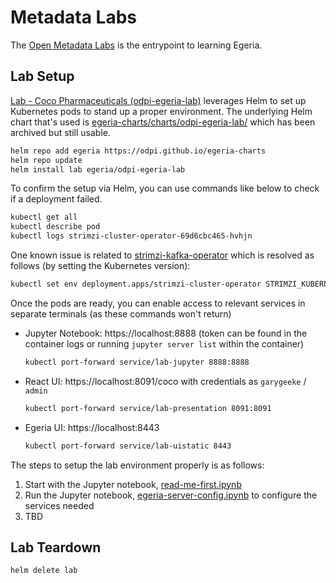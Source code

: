 # Metadata Labs

The [Open Metadata Labs](https://egeria-project.org/education/open-metadata-labs/overview/) is the entrypoint to learning Egeria.

## Lab Setup

[Lab - Coco Pharmaceuticals (odpi-egeria-lab)](https://egeria-project.org/guides/operations/kubernetes/charts/lab/) leverages Helm to set up Kubernetes pods to stand up a proper environment. The underlying Helm chart that's used is [egeria-charts/charts/odpi-egeria-lab/](https://github.com/odpi/egeria-charts/blob/main/charts/odpi-egeria-lab/values.yaml) which has been archived but still usable.
```bash
helm repo add egeria https://odpi.github.io/egeria-charts
helm repo update
helm install lab egeria/odpi-egeria-lab
```
To confirm the setup via Helm, you can use commands like below to check if a deployment failed.
```bash
kubectl get all
kubectl describe pod
kubectl logs strimzi-cluster-operator-69d6cbc465-hvhjn
```
One known issue is related to [strimzi-kafka-operator](https://github.com/strimzi/strimzi-kafka-operator/issues/11386) which is resolved as follows (by setting the Kubernetes version):
```bash
kubectl set env deployment.apps/strimzi-cluster-operator STRIMZI_KUBERNETES_VERSION="major=1,minor=34"
```

Once the pods are ready, you can enable access to relevant services in separate terminals (as these commands won't return)
* Jupyter Notebook: https://localhost:8888 (token can be found in the container logs or running `jupyter server list` within the container)
    ```bash
    kubectl port-forward service/lab-jupyter 8888:8888
    ```
* React UI: https://localhost:8091/coco with credentials as `garygeeke` / `admin`
    ```bash
    kubectl port-forward service/lab-presentation 8091:8091
    ```
* Egeria UI: https://localhost:8443
    ```bash
    kubectl port-forward service/lab-uistatic 8443
    ```

The steps to setup the lab environment properly is as follows:

1. Start with the Jupyter notebook, [read-me-first.ipynb](https://localhost:8888/lab/tree/read-me-first.ipynb)
2. Run the Jupyter notebook, [egeria-server-config.ipynb](https://localhost:8888/lab/tree/egeria-server-config.ipynb) to configure the services needed
3. TBD

## Lab Teardown

```bash
helm delete lab
```
